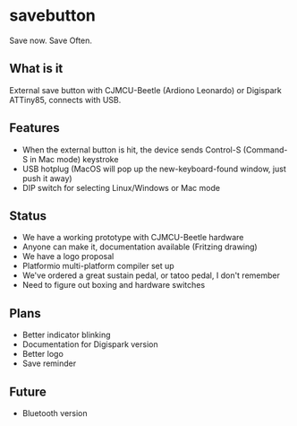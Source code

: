 # savebutton
Save now. Save Often.

## What is it
External save button with CJMCU-Beetle (Ardiono Leonardo) or Digispark ATTiny85, connects with USB.

## Features

- When the external button is hit, the device sends Control-S (Command-S in Mac mode) keystroke
- USB hotplug (MacOS will pop up the new-keyboard-found window, just push it away)
- DIP switch for selecting Linux/Windows or Mac mode

## Status

- We have a working prototype with CJMCU-Beetle hardware
- Anyone can make it, documentation available (Fritzing drawing)
- We have a logo proposal
- Platformio multi-platform compiler set up
- We've ordered a great sustain pedal, or tatoo pedal, I don't remember
- Need to figure out boxing and hardware switches

## Plans

- Better indicator blinking
- Documentation for Digispark version
- Better logo
- Save reminder

## Future

- Bluetooth version
